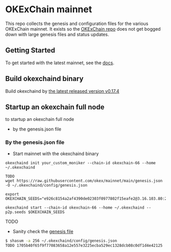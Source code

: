 # OKExChain mainnet

This repo collects the genesis and configuration files for the various OKExChain
mainnet. It exists so the [OKExChain repo](https://github.com/okex/exchain)
does not get bogged down with large genesis files and status updates.

## Getting Started

To get started with the latest mainnet, see the
[docs](https://okexchain-docs.readthedocs.io/en/latest/getting-start/join-okexchain-mainnet.html).

## Build okexchaind binary
Build okexchaind by [the latest released version v0.17.4](https://github.com/okex/exchain/releases/tag/v0.17.4)

## Startup an okexchain full node
to startup an okexchain full node 
- by the genesis.json file

### By the genesis.json file

- Start mainnet with the okexchaind binary
```
okexchaind init your_custom_moniker --chain-id okexchain-66 --home ~/.okexchaind

TODO
wget https://raw.githubusercontent.com/okex/mainnet/main/genesis.json -O ~/.okexchaind/config/genesis.json

export OKEXCHAIN_SEEDS="e926c8154a2af4390de02303f0977802f15eafe2@3.16.103.80:26656,7fa5b1d1f1e48659fa750b6aec702418a0e75f13@35.177.8.240:26656,c8f32b793871b56a11d94336d9ce6472f893524b@18.167.16.85:26656"

okexchaind start --chain-id okexchain-66 --home ~/.okexchaind --p2p.seeds $OKEXCHAIN_SEEDS
```

TODO
- Sanity check the [genesis file](https://raw.githubusercontent.com/okex/mainnet/main/genesis.json)

```bash
$ shasum -a 256 ~/.okexchaind/config/genesis.json
TODO 1705b40f65f9f77083658a12e557e3225ecba529ec1328dcb08c0df1d4e42125  ~/.okexchaind/config/genesis.json
```